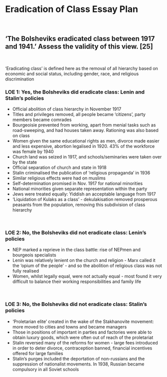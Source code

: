 # Eradication of Class Essay Plan

</br>

## ‘The Bolsheviks eradicated class between 1917 and 1941.’ Assess the validity of this view. [25]

</br>

‘Eradicating class’ is defined here as the removal of all hierarchy based on economic and social status, including gender, race, and religious discrimination

### LOE 1: Yes, the Bolsheviks did eradicate class: Lenin and Stalin’s policies

- Official abolition of class hierarchy in November 1917
- Titles and privileges removed, all people became ‘citizens’, party members became comrades
- Bourgeoisie prevented from working, apart from menial tasks such as road-sweeping, and had houses taken away. Rationing was also based on class
- Women given the same educational rights as men, divorce made easier and less expensive, abortion legalised in 1920. 43% of the workforce was female by 1940
- Church land was seized in 1917, and schools/seminaries were taken over by the state
- Official separation of church and state in 1918
- Stalin criminalised the publication of ‘religious propaganda’ in 1936
- Similar religious effects were had on muslims
- Self-determination promised in Nov. 1917 for national minorities
- National minorities given separate representation within the party
- Jews were treated equally: Yiddish an acceptable language from 1917
- ‘Liquidation of Kulaks as a class’ - dekulakisation removed prosperous peasants from the population, removing this subdivision of class hierarchy
</br>

### LOE 2: No, the Bolsheviks did not eradicate class: Lenin’s policies

- NEP marked a reprieve in the class battle: rise of NEPmen and bourgeois specialists
- Lenin was relatively lenient on the church and religion - Marx called it the ‘opium of the people’ - and so the abolition of religious class was not fully realised
- Women, whilst legally equal, were not actually equal - most found it very difficult to balance their working responsibilities and family life


</br>

### LOE 3: No, the Bolsheviks did not eradicate class: Stalin’s policies

- ‘Proletarian elite’ created in the wake of the Stakhanovite movement: more moved to cities and towns and became managers
- Those in positions of important in parties and factories were able to obtain luxury goods, which were often out of reach of the proletariat
- Stalin reversed many of the reforms for women - large fees introduced in order to deter divorce, contraception banned, financial incentives offered for large families
- Stalin’s purges included the deportation of non-russians and the suppression of nationalist movements. In 1938, Russian became compulsory in all Soviet schools 

